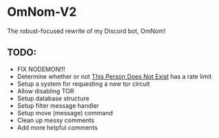 # OmNom-V2

The robust-focused rewrite of my Discord bot, OmNom!

## TODO:

- FIX NODEMON!!!
- Determine whether or not [This Person Does Not Exist](https://this-person-does-not-exist.com/) has a rate limit
- Setup a system for requesting a new tor circuit
- Allow disabling TOR
- Setup database structure
- Setup filter message handler
- Setup move (message) command
- Clean up messy comments
- Add more helpful comments
